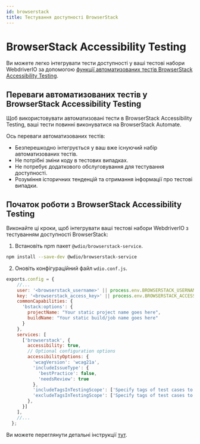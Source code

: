 ```yaml
---
id: browserstack
title: Тестування доступності BrowserStack
---
```


# BrowserStack Accessibility Testing

Ви можете легко інтегрувати тести доступності у ваші тестові набори WebdriverIO за допомогою [функції автоматизованих тестів BrowserStack Accessibility Testing](https://www.browserstack.com/docs/accessibility/automated-tests?utm_source=webdriverio&utm_medium=partnered&utm_campaign=documentation).

## Переваги автоматизованих тестів у BrowserStack Accessibility Testing

Щоб використовувати автоматизовані тести в BrowserStack Accessibility Testing, ваші тести повинні виконуватися на BrowserStack Automate.

Ось переваги автоматизованих тестів:

* Безперешкодно інтегрується у ваш вже існуючий набір автоматизованих тестів.
* Не потрібні зміни коду в тестових випадках.
* Не потребує додаткового обслуговування для тестування доступності.
* Розуміння історичних тенденцій та отримання інформації про тестові випадки.

## Початок роботи з BrowserStack Accessibility Testing

Виконайте ці кроки, щоб інтегрувати ваші тестові набори WebdriverIO з тестуванням доступності BrowserStack:

1. Встановіть npm пакет `@wdio/browserstack-service`.

```bash npm2yarn
npm install --save-dev @wdio/browserstack-service
```

2. Оновіть конфігураційний файл `wdio.conf.js`.

```javascript
exports.config = {
    //...
    user: '<browserstack_username>' || process.env.BROWSERSTACK_USERNAME,
    key: '<browserstack_access_key>' || process.env.BROWSERSTACK_ACCESS_KEY,
    commonCapabilities: {
      'bstack:options': {
        projectName: "Your static project name goes here",
        buildName: "Your static build/job name goes here"
      }
    },
    services: [
      ['browserstack', {
        accessibility: true,
        // Optional configuration options
        accessibilityOptions: {
          'wcagVersion': 'wcag21a',
          'includeIssueType': {
            'bestPractice': false,
            'needsReview': true
          },
          'includeTagsInTestingScope': ['Specify tags of test cases to be included'],
          'excludeTagsInTestingScope': ['Specify tags of test cases to be excluded']
        },
      }]
    ],
    //...
  };
```

Ви можете переглянути детальні інструкції [тут](https://www.browserstack.com/docs/accessibility/automated-tests/get-started/webdriverio?utm_source=webdriverio&utm_medium=partnered&utm_campaign=documentation).